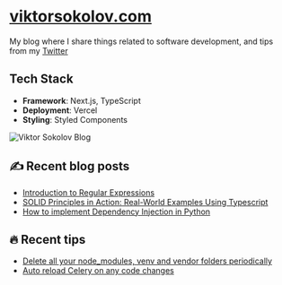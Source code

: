 # [viktorsokolov.com](https://www.viktorsokolov.com)

My blog where I share things related to software development, and tips from my <a href="https://twitter.com/victorysokolov">Twitter</a>


## Tech Stack

* **Framework**: Next.js, TypeScript
* **Deployment**: Vercel
* **Styling**: Styled Components

![Viktor Sokolov Blog](https://i.imgur.com/46BTIiF.png)


## ✍️ Recent blog posts

<!-- POST-START -->
- [Introduction to Regular Expressions](https://viktorsokolov.com/post/introduction-to-regular-expressions)
- [SOLID Principles in Action: Real-World Examples Using Typescript](https://viktorsokolov.com/post/solid-principles-in-action)
- [How to implement  Dependency Injection in Python](https://viktorsokolov.com/post/how-to-implement-dependency-injection-in-python)
<!-- POST-END -->

## 🔥 Recent tips

<!-- TIP-START -->
- [Delete all your node_modules, venv and vendor folders periodically](https://viktorsokolov.com/tip/delete-all-your-node_modules-venv-and-vendor-folders-periodically)
- [Auto reload Celery on any code changes](https://viktorsokolov.com/tip/auto-reload-celery-on-any-code-changes)
<!-- TIP-END -->
